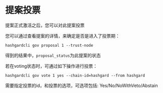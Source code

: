 # 提案投票
提案正式激活之后，您可以对此提案投票

您可以通过查看提案的详情，来确定是否是进入了投票期：
```
hashgardcli gov proposal 1 --trust-node

```
得到的结果中，``` proposal_status ```为此提案的状态

若在voting状态时，可通过如下操作进行投票：

```shell
hashgardcli gov vote 1 yes --chain-id=hashgard --from hashgard

```
需要指定投票的id，和投票的选项，可选项包括: Yes/No/NoWithVeto/Abstain

